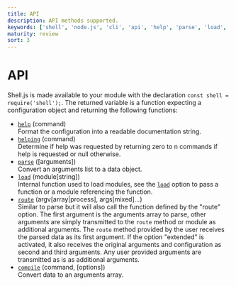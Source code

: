 ```yaml
---
title: API
description: API methods supported.
keywords: ['shell', 'node.js', 'cli', 'api', 'help', 'parse', 'load', 'route', 'compile']
maturity: review
sort: 3
---
```


# API 

Shell.js is made available to your module with the declaration
`const shell = require('shell');`. The returned variable is a function
expecting a configuration object and returning the following functions:

* [`help`](./help/) (command)   
  Format the configuration into a readable documentation string.
* [`helping`](./helping/) (command)   
  Determine if help was requested by returning zero to n commands if help is requested or null otherwise.
* [`parse`](./parse/) ([arguments])   
  Convert an arguments list to a data object.
* [`load`](./load/) (module[string])   
  Internal function used to load modules, see the [`load`](/config/load/) option to pass a function or a module referencing the function.
* [`route`](./route/) (argv[array|process], args[mixed]...)   
  Similar to parse but it will also call the function defined by the "route"
  option. The first argument is the arguments array to parse, other arguments
  are simply transmitted to the `route` method or module as additional arguments.
  The `route` method provided by the user receives the parsed data as its
  first argument. If the option "extended" is activated, it also receives the
  original arguments and configuration as second and third arguments. Any user
  provided arguments are transmitted as is as additional arguments.
* [`compile`](./compile/) (command, [options])   
  Convert data to an arguments array.
